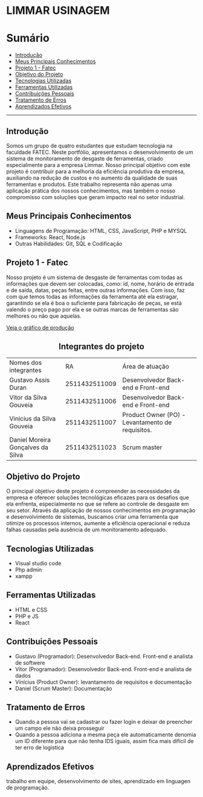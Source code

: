 # LIMMAR USINAGEM

# Sumário

- [Introdução](#introducao)
- [Meus Principais Conhecimentos](#meus-principais-conhecimentos)
- [Projeto 1 - Fatec](#projeto-1---fatec)
- [Objetivo do Projeto](#objetivo-do-projeto)
- [Tecnologias Utilizadas](#tecnologias-utilizadas)
- [Ferramentas Utilizadas](#ferramentas-utilizadas)
- [Contribuições Pessoais](#contribuicoes-pessoais)
- [Tratamento de Erros](#tratamento-de-erros)
- [Aprendizados Efetivos](#aprendizados-efetivos)

---

## Introdução
Somos um grupo de quatro estudantes que estudam tecnologia na faculdade FATEC. Neste portfólio, apresentamos o desenvolvimento de um sistema de monitoramento de desgaste de ferramentas, criado especialmente para a empresa Limmar. Nosso principal objetivo com este projeto é contribuir para a melhoria da eficiência produtiva da empresa, auxiliando na redução de custos e no aumento da qualidade de suas ferramentas e produtos. Este trabalho representa não apenas uma aplicação prática dos nossos conhecimentos, mas também o nosso compromisso com soluções que geram impacto real no setor industrial.

## Meus Principais Conhecimentos
- Linguagens de Programação: HTML, CSS, JavaScript, PHP e MYSQL
- Frameworks: React, Node.js
- Outras Habilidades: Git, SQL e Codificação

## Projeto 1 - Fatec
Nosso projeto é um sistema de desgaste de ferramentas com todas as informações que devem ser colocadas, como: id, nome, horário de entrada e de saída, datas, peças feitas, entre outras informações. Com isso, faz com que temos todas as informações da ferramenta até ela estragar, garantindo se ela é boa o suficiente para fabricação de peças, se está valendo o preço pago por ela e se outras marcas de ferramentas são melhores ou não que aquelas.

[Veja o gráfico de produção](https://projetolimmar-a11y.github.io/projeto-limmar/)

<h2 align='center'>Integrantes do projeto</h2> 
<table align='center'>
    <tr>
        <td>Nomes dos integrantes</td>
        <td>RA</td>
        <td>Área de atuação</td>
    </tr>
    <tr>
        <td>Gustavo Assis Duran</td>
        <td>2511432511009</td>
        <td>Desenvolvedor Back-end e  Front-end </td>
    </tr>
    <tr>
        <td>Vitor da Silva Gouveia</td>
        <td>2511432511006</td>
        <td>Desenvolvedor Back-end e Front-end</td>
    </tr>
    <tr>
        <td>Vinicius da Silva Gouveia</td>
        <td>2511432511007 </td>
        <td>Product Owner (PO) - Levantamento de requisitos.
</td>
    </tr>
    <tr>
        <td>Daniel Moreira Gonçalves da Silva</td>
        <td>2511432511023</td>
        <td>Scrum master</td>
    </tr>
</table>

## Objetivo do Projeto
O principal objetivo deste projeto é compreender as necessidades da empresa e oferecer soluções tecnológicas eficazes para os desafios que ela enfrenta, especialmente no que se refere ao controle de desgaste em seu setor. Através da aplicação de nossos conhecimentos em programação e desenvolvimento de sistemas, buscamos criar uma ferramenta que otimize os processos internos, aumente a eficiência operacional e reduza falhas causadas pela ausência de um monitoramento adequado.

## Tecnologias Utilizadas
- Visual studio code
- Php admin
- xampp

## Ferramentas Utilizadas
- HTML e CSS
- PHP e JS
- React

## Contribuições Pessoais
- Gustavo (Programador): Desenvolvedor Back-end. Front-end  e analista de softwere
- Vitor (Programador): Desenvolvedor Back-end. Front-end  e analista de dados
- Vinícius (Product Owner): levantamento de requisitos e documentação
- Daniel (Scrum Master): Documentação

## Tratamento de Erros
- Quando a pessoa vai se cadastrar ou fazer login e deixar de preencher um campo ele não deixa prosseguir
- Quando a pessoa adiciona a mesma peça ele automaticamente denomia um ID diferente para que não tenha IDS iguais, assim fica mais difícil de ter erro de logistica 

## Aprendizados Efetivos
 trabalho em equipe, desenvolvimento de sites, aprendizado em linguagen de programação.
